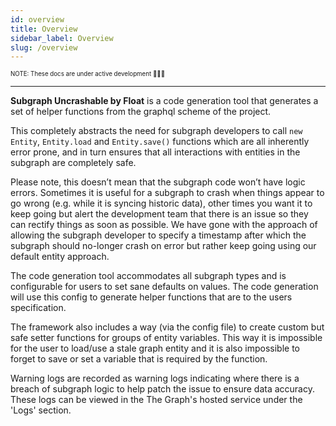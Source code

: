 ```yaml
---
id: overview
title: Overview
sidebar_label: Overview
slug: /overview
---
```


<sub><sup> NOTE: These docs are under active development 👷‍♀️👷 </sup></sub>

---

**Subgraph Uncrashable by Float** is a code generation tool that generates a set of helper functions from the graphql scheme of the project. 

This completely abstracts the need for subgraph developers to call `new Entity`, `Entity.load` and `Entity.save()` functions which are all inherently error prone, and in turn ensures that all interactions with entities in the subgraph are completely safe. 

Please note, this doesn’t mean that the subgraph code won’t have logic errors. Sometimes it is useful for a subgraph to crash when things appear to go wrong (e.g. while it is syncing historic data), other times you want it to keep going but alert the development team that there is an issue so they can rectify things as soon as possible. We have gone with the approach of allowing the subgraph developer to specify a timestamp after which the subgraph should no-longer crash on error but rather keep going using our default entity approach.

The code generation tool accommodates all subgraph types and is configurable for users to set  sane defaults on values. The code generation will use this config to generate helper functions that are to the users specification.

The framework also includes a way (via the config file) to create custom but safe setter functions for groups of entity variables. This way it is impossible for the user to load/use a stale graph entity and it is also impossible to forget to save or set a variable that is required by the function.

Warning logs are recorded as warning logs indicating where there is a breach of subgraph logic to help patch the issue to ensure data accuracy. These logs can be viewed in the The Graph's hosted service under the 'Logs' section. 